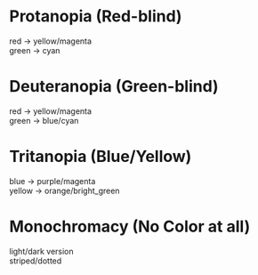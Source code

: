 # Protanopia (Red-blind)
red -> yellow/magenta <br>
green -> cyan

# Deuteranopia (Green-blind)
red -> yellow/magenta <br>
green -> blue/cyan

# Tritanopia (Blue/Yellow)
blue -> purple/magenta <br>
yellow -> orange/bright_green

# Monochromacy (No Color at all)
light/dark version <br>
striped/dotted